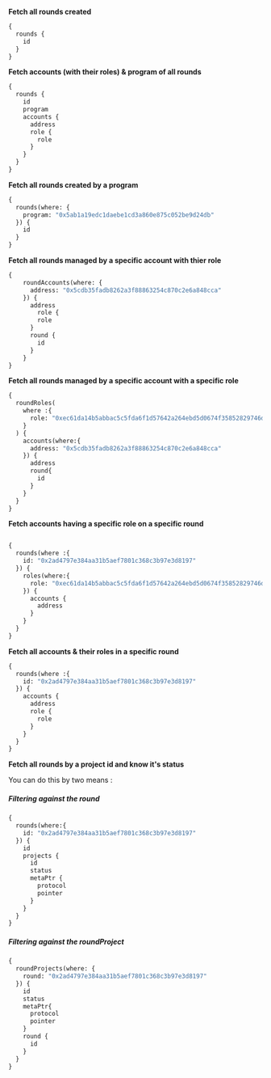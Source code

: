 **Fetch all rounds created**

```graphql
{
  rounds {
    id
  }
}
```

**Fetch accounts (with their roles) & program of all rounds**

```graphql
{
  rounds {
    id
    program
    accounts {
      address
      role {
        role
      }
    }
  }
}
```

**Fetch all rounds created by a program**

```graphql
{
  rounds(where: {
    program: "0x5ab1a19edc1daebe1cd3a860e875c052be9d24db"
  }) {
    id
  }
}
```


**Fetch all rounds managed by a specific account with thier role**

```graphql
{
    roundAccounts(where: {
      address: "0x5cdb35fadb8262a3f88863254c870c2e6a848cca"
    }) {
      address
    	role {
        role
      }
      round {
        id
      }
    }
}
```

**Fetch all rounds managed by a specific account with a specific role**

```graphql
{
  roundRoles(
    where :{
      role: "0xec61da14b5abbac5c5fda6f1d57642a264ebd5d0674f35852829746dfb8174a5"
    }
  ) {
    accounts(where:{
      address: "0x5cdb35fadb8262a3f88863254c870c2e6a848cca"
    }) {
      address
      round{
        id
      }
    }
  }
}
```

**Fetch accounts having a specific role on a specific round**

```graphql

{
  rounds(where :{
    id: "0x2ad4797e384aa31b5aef7801c368c3b97e3d8197"
  }) {
  	roles(where:{
      role: "0xec61da14b5abbac5c5fda6f1d57642a264ebd5d0674f35852829746dfb8174a5"
    }) {
      accounts {
        address
      }
    }
  }
}
```


**Fetch all accounts & their roles in a specific round**
```graphql
{
  rounds(where :{
    id: "0x2ad4797e384aa31b5aef7801c368c3b97e3d8197"
  }) {
    accounts {
      address
      role {
        role
      }
    }
  }
}
```

**Fetch all rounds by a project id and know it's status**

You can do this by two means :
##### Filtering against the round

```graphql
{
  rounds(where:{
    id: "0x2ad4797e384aa31b5aef7801c368c3b97e3d8197"
  }) {
    id
    projects {
      id
      status
      metaPtr {
        protocol
        pointer
      }
    }
  }
}
```

##### Filtering against the roundProject


```graphql
{
  roundProjects(where: {
    round: "0x2ad4797e384aa31b5aef7801c368c3b97e3d8197"
  }) {
    id
    status
    metaPtr{
      protocol
      pointer
    }
    round {
      id
    }
  }
}
```